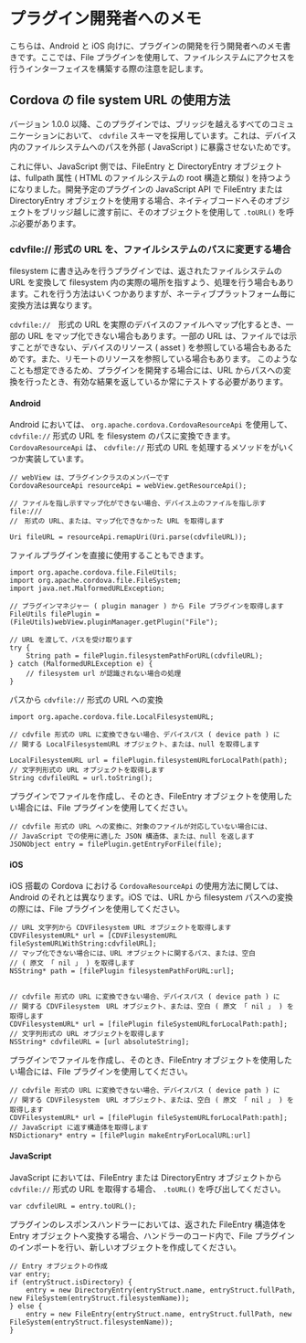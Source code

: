 プラグイン開発者へのメモ
===========================

こちらは、Android と iOS 向けに、プラグインの開発を行う開発者へのメモ書きです。ここでは、File プラグインを使用して、ファイルシステムにアクセスを行うインターフェイスを構築する際の注意を記します。

Cordova の file system URL の使用方法
-------------------------------------

バージョン 1.0.0 以降、このプラグインでは、ブリッジを越えるすべてのコミュニケーションにおいて、 `cdvfile` スキーマを採用しています。これは、デバイス内のファイルシステムへのパスを外部 ( JavaScript ) に暴露させないためです。

これに伴い、JavaScript 側では、FileEntry と DirectoryEntry オブジェクトは、fullpath 属性 ( HTML のファイルシステムの root 構造と類似 ) を持つようになりました。開発予定のプラグインの JavaScript API で FileEntry または DirectoryEntry オブジェクトを使用する場合、ネイティブコードへそのオブジェクトをブリッジ越しに渡す前に、そのオブジェクトを使用して `.toURL()` を呼ぶ必要があります。

### cdvfile:// 形式の URL を、ファイルシステムのパスに変更する場合

filesystem に書き込みを行うプラグインでは、返されたファイルシステムの URL を変換して filesystem 内の実際の場所を指すよう、処理を行う場合もあります。これを行う方法はいくつかありますが、ネーティブプラットフォーム毎に変換方法は異なります。

`cdvfile://`　形式の URL を実際のデバイスのファイルへマップ化するとき、一部の URL をマップ化できない場合もあります。一部の URL は、ファイルでは示すことができない、デバイスのリソース ( asset ) を参照している場合もあるためです。また、リモートのリソースを参照している場合もあります。
このようなことも想定できるため、プラグインを開発する場合には、URL からパスへの変換を行ったとき、有効な結果を返しているか常にテストする必要があります。

#### Android

Android においては、 `org.apache.cordova.CordovaResourceApi` を使用して、 `cdvfile://` 形式の URL を filesystem のパスに変換できます。 `CordovaResourceApi` は、 `cdvfile://` 形式の URL を処理するメソッドをがいくつか実装しています。

    // webView は、プラグインクラスのメンバーです
    CordovaResourceApi resourceApi = webView.getResourceApi();

    // ファイルを指し示すマップ化ができない場合、デバイス上のファイルを指し示す file:/// 
    //　形式の URL、または、マップ化できなかった URL を取得します
    
    Uri fileURL = resourceApi.remapUri(Uri.parse(cdvfileURL));

ファイルプラグインを直接に使用することもできます。

    import org.apache.cordova.file.FileUtils;
    import org.apache.cordova.file.FileSystem;
    import java.net.MalformedURLException;

    // プラグインマネジャー ( plugin manager ) から File プラグインを取得します
    FileUtils filePlugin = (FileUtils)webView.pluginManager.getPlugin("File");

    // URL を渡して、パスを受け取ります
    try {
        String path = filePlugin.filesystemPathForURL(cdvfileURL);
    } catch (MalformedURLException e) {
        // filesystem url が認識されない場合の処理
    }

パスから `cdvfile://` 形式の URL への変換

    import org.apache.cordova.file.LocalFilesystemURL;

    // cdvfile 形式の URL に変換できない場合、デバイスパス ( device path ) に
    // 関する LocalFilesystemURL オブジェクト、または、null を取得します

    LocalFilesystemURL url = filePlugin.filesystemURLforLocalPath(path);
    // 文字列形式の URL オブジェクトを取得します
    String cdvfileURL = url.toString();

プラグインでファイルを作成し、そのとき、FileEntry オブジェクトを使用したい場合には、File プラグインを使用してください。

    // cdvfile 形式の URL への変換に、対象のファイルが対応していない場合には、
    // JavaScript での使用に適した JSON 構造体、または、null を返します
    JSONObject entry = filePlugin.getEntryForFile(file);

#### iOS

iOS 搭載の Cordova における `CordovaResourceApi` の使用方法に関しては、Android のそれとは異なります。iOS では、URL から filesystem パスへの変換の際には、File プラグインを使用してください。


    // URL 文字列から CDVFilesystem URL オブジェクトを取得します
    CDVFilesystemURL* url = [CDVFilesystemURL fileSystemURLWithString:cdvfileURL];
    // マップ化できない場合には、URL オブジェクトに関するパス、または、空白 
    // ( 原文 「 nil 」 ) を取得します 
    NSString* path = [filePlugin filesystemPathForURL:url];
    

    // cdvfile 形式の URL に変換できない場合、デバイスパス ( device path ) に
    // 関する CDVFilesystem　URL オブジェクト、または、空白 ( 原文 「 nil 」 ) を取得します
    CDVFilesystemURL* url = [filePlugin fileSystemURLforLocalPath:path];
    // 文字列形式の URL オブジェクトを取得します
    NSString* cdvfileURL = [url absoluteString];

プラグインでファイルを作成し、そのとき、FileEntry オブジェクトを使用したい場合には、File プラグインを使用してください。

    // cdvfile 形式の URL に変換できない場合、デバイスパス ( device path ) に
    // 関する CDVFilesystem　URL オブジェクト、または、空白 ( 原文 「 nil 」 ) を取得します
    CDVFilesystemURL* url = [filePlugin fileSystemURLforLocalPath:path];
    // JavaScript に返す構造体を取得します
    NSDictionary* entry = [filePlugin makeEntryForLocalURL:url]

#### JavaScript

JavaScript においては、FileEntry または DirectoryEntry オブジェクトから `cdvfile://` 形式の URL を取得する場合、 `.toURL()` を呼び出してください。

    var cdvfileURL = entry.toURL();

プラグインのレスポンスハンドラーにおいては、返された FileEntry 構造体を Entry オブジェクトへ変換する場合、ハンドラーのコード内で、File プラグインのインポートを行い、新しいオブジェクトを作成してください。

    // Entry オブジェクトの作成
    var entry;
    if (entryStruct.isDirectory) {
        entry = new DirectoryEntry(entryStruct.name, entryStruct.fullPath, new FileSystem(entryStruct.filesystemName));
    } else {
        entry = new FileEntry(entryStruct.name, entryStruct.fullPath, new FileSystem(entryStruct.filesystemName));
    }

